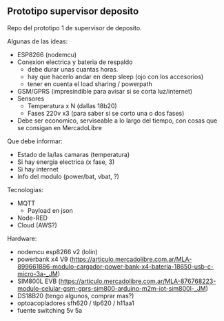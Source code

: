 ## Prototipo supervisor deposito

Repo del prototipo 1 de supervisor de deposito.

Algunas de las ideas:
- ESP8266 (nodemcu)
- Conexion electrica y bateria de respaldo
  - debe durar unas cuantas horas.
  - hay que hacerlo andar en deep sleep (ojo con los accesorios)
  - tener en cuenta el load sharing / powerpath
- GSM/GPRS (impresindible para avisar si se corta luz/internet)
- Sensores
  - Temperatura x N (dallas 18b20)
  - Fases 220v x3 (para saber si se corto una o dos fases)
- Debe ser economico, serviseable a lo largo del tiempo, con cosas que se consigan en MercadoLibre


Que debe informar:
- Estado de la/las camaras (temperatura)
- Si hay energia electrica (x fase, 3)
- Si hay internet
- Info del modulo (power/bat, vbat, ?)


Tecnologias:
- MQTT
  - Payload en json
- Node-RED
- Cloud (AWS?)


Hardware:
- nodemcu esp8266 v2 (lolin)
- powerbank x4 V9 (https://articulo.mercadolibre.com.ar/MLA-899661886-modulo-cargador-power-bank-x4-bateria-18650-usb-c-micro-3a-_JM)
- SIM800L EVB (https://articulo.mercadolibre.com.ar/MLA-876768223-modulo-celular-gsm-gprs-sim800-arduino-m2m-iot-sim800l-_JM)
- DS18B20 (tengo algunos, comprar mas?)
- optoacopladores sfh620 / tlp620 / h11aa1
- fuente switching 5v 5a

